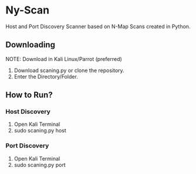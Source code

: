 # Ny-Scan
Host and Port Discovery Scanner based on N-Map Scans created in Python.

## Downloading
NOTE: Download in Kali Linux/Parrot (preferred)
1. Download scaning.py or clone the repository.
2. Enter the Directory/Folder.

## How to Run?
### Host Discovery
1. Open Kali Terminal
2. sudo scaning.py host <ip-address>
### Port Discovery
1. Open Kali Terminal
2. sudo scaning.py port <ip-address>
